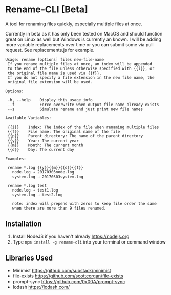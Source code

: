 # Rename-CLI [Beta]
A tool for renaming files quickly, especially multiple files at once.

Currently in beta as it has only been tested on MacOS and should function great on Linux as well but Windows is currently an known.  I will be adding more variable replacements over time or you can submit some via pull request.  See replacements.js for example.

```
Usage: rename [options] files new-file-name
 If you rename multiple files at once, an index will be appended
 to the end of the file unless otherwise specified with {{i}}, or
 the original file name is used via {{f}}.
 If you do not specify a file extension in the new file name, the
 original file extension will be used.

Options:

 -h, --help    Display this usage info
 --f           Force overwrite when output file name already exists
 --s           Simulate rename and just print new file names

Available Variables:

 {{i}}    Index: The index of the file when renaming multiple files
 {{f}}    File name: The original name of the file
 {{p}}    Parent directory: The name of the parent directory
 {{y}}    Year: The current year
 {{m}}    Month: The current month
 {{d}}    Day: The current day

Examples:

 rename *.log {{y}}{{m}}{{d}}{{f}}
   node.log → 20170303node.log
   system.log → 20170303system.log

 rename *.log test
   node.log → test1.log
   system.log → test2.log

   note: index will prepend with zeros to keep file order the same
   when there are more than 9 files renamed.
```

## Installation
1. Install NodeJS if you haven't already https://nodejs.org
1. Type `npm install -g rename-cli` into your terminal or command window

## Libraries Used
- Minimist https://github.com/substack/minimist
- file-exists https://github.com/scottcorgan/file-exists
- prompt-sync https://github.com/0x00A/prompt-sync
- lodash https://lodash.com/
